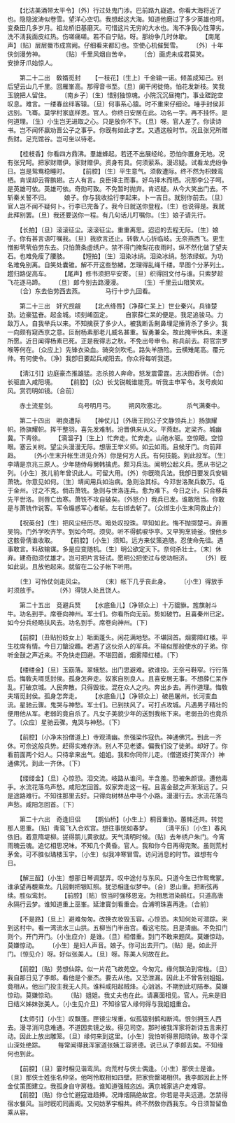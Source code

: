 <!-- { "loadSidebar": true } -->
　　【北沽美酒带太平令】〔外〕行过处鬼门涉。巴前路九嶷遮。你看大海将近了也。隐隐波涛似卷雪。望洋心空切。我想起这大海。知道他磨过了多少英雄也呵。变桑田几多岁月。祖龙桥旧基磨灭。可惜这片无穷的大水也。淘不净我心性薄劣。洗不淸我面皮红热。伤嗟痛嗟。若不自宁贴。呀。那纷争几时休歇。 
　　【南尾声】〔贴〕层层蜃市成宫阙。仔细看来都幻也。空使心机催鬓雪。 
　　〔外〕十年侠剑漫劳神。　　　　〔贴〕千里风烟自苦辛。 
　　〔合〕画虎未成君莫笑。　　　　安排牙爪始惊人。 

　　第二十二出　敎婿觅封 
　　【一枝花】〔生上〕千金输一诺。倾盖成知己。别后望云山几千里。回雁峯高。那得音书至。〔旦〕阑干闲徙倚。怕花发新枝。笑我玉貌把人留住。 
　　〔南乡子〕〔生〕惜别独惊魂。小院沉沉昼掩门。事业蹉跎空叹息。难言。一缕春丝绊客辕。〔旦〕何事系心猿。时不重来仔细论。唾手封侯非远别。飞骞。莫学村家底样恩。官人。你终日安居在此。功名一字。再不挂怀。是何道理。〔生〕小生岂无进取之心。只是放你不下。〔旦〕呀。官人差了。你读诗书。岂不闻怀嬴劝晋公子之事乎。你旣有如此才艺。又遇这般时节。况且张兄所赠赀财。足充馆谷。岂可坐以待老。 

　　【桂枝香】你看四方鼎沸。羣雄蜂起。若还不出展经纶。恐怕你置身无地。况有张兄呵。把家财赠伊。家财赠伊。资身有具。何须萦系。漫迟疑。试看龙虎纷争日。岂是鸳鸯稳睡时。 
　　【前腔】〔生〕平生意气。须敎遭际。终不然为枳棘鸾栖。肯误却云霄鹏翅。古人有言。良臣择主而事。好鸟择木而栖。况那李公子呵。是英雄可依。英雄可依。奇勋可致。不免暂时抛弃。肯迟疑。从今大笑出门去。不斩秦关誓不归。 
　　娘子。你与我收拾行李起来。卜一吉日。就别你前去。〔旦〕官人岂不闻不疑何卜。行李已完备了。我今日就送你登程。〔生〕也说得是。我就此拜别罢。〔旦〕我还要送你一程。有几句话儿叮嘱你。〔生〕娘子请先行。 

　　【长拍】〔旦〕滚滚征尘。滚滚征尘。重重离思。迢迢的去程无际。〔生〕娘子。你有甚言语叮嘱我。〔旦〕我欲言还止。转敎人心折临岐。无奈燕西飞。更生憎影茕茕伯劳东去。只怕萧条虚绣户。禁不得门掩梨花夜雨时。纵不然化做了望夫石。也难免瘦了腰肢。 
　　【短拍】〔生〕泪染冰绡。泪染冰绡。愁浓绿蚁。为功名难免别离。自笑处囊锥。解不开这些愁緖。怎理得乱绳千缕。早图个分茅列土。趱归路促高车。 
　　【尾声】修书须把平安寄。〔旦〕织得回文付与谁。只索梦趁飞花逐马蹄。 
　　〔旦〕郞今别去路漫漫。　　　　〔生〕千里云山阻笑欢。 
　　〔合〕东去伯劳西去燕。　　　　马行十步九回看。 

　　第二十三出　奸宄觊觎 
　　【北点绛唇】〔净薛仁呆上〕世业秦兴。兵锋楚劲。边豪猛奋。起金城。顷刻崤函定。 
　　自家薛仁杲的便是。我足追骏马。力敌万人。自我举兵以来。不知擒获了多少人。被我断舌劓鼻埋足捶背杀了多少。我一向颇有窥西京之意。叵耐杨素那老儿威名甚重。智勇兼全。故此掩甲休兵。未遂所愿。近日闻得杨素已死。正是我得志之秋。不免出号申令。称兵前去。将官宗罗喉等何在。〔众应上〕先锋衣染血。骑突剑吹毛。路失羊肠险。云横雉尾高。覆元帅。有何使令。〔净〕我卽日要起兵咸阳去。你众将每听我道。 

　　【淸江引】边庭豪杰推雄猛。恣杀掠人奔命。怒发震雷霆。志决图呑倂。〔合〕长驱直入咸阳境。 
　　【前腔】〔众〕长戈锐戟谁能竞。听我主申军令。发号疾如风。赏罚明如镜。〔合前〕 

　　赤土流星剑。　　　　乌号明月弓。 
　　朔风吹塞北。　　　　杀气满秦中。 

　　第二十四出　明良遭际 
　　【神仗儿】〔外唐王同公子文静领兵上〕扬旗耀帜。扬旗耀帜。挥干整羽。喜先发难制。汾晋俱来从义。平燕赵。定梁齐。城幽冀。下靑徐。 
　　【滴溜子】〔生上〕忙奔走。忙奔走。山驰水驱。空惊眼。空惊眼。塞云关树。望尘头漫漫无际。想唐王举义师。如云如雨。且候牙门。向前拜趋。 
　　〔外小生末升帐生进见介外〕你是何方人氏。有何技能。到此投军。〔生〕李靖是京兆三原人。少年随侍母舅韩擒虎。颇习兵法。闻明公起义兵。愿从书记之列。〔小生〕孩儿前年曾识此人。可留大用。〔外〕你旣晓兵法。我卽日要发兵安辑萧铣。你意见如何。〔生〕靖闻用兵如治病。急则治其标。今邓世洛聚兵数万。屯于金州。讨之不克。倘击萧铣。急则与世洛连兵。愈为难下。今日之计。只合移兵先平世洛。则唇亡齿寒。萧铣不攻自破矣。〔外怒介〕我兵已发。谁敢阻当。你敢是与萧铣作说客。军令煽惑军心者斩。左右绑去斩了。〔众绑生小生末同救止介〕 

　　【祝英台】〔生〕把风尘经历尽。暗处叹投珠。早知如此。悔不抛掷楚弓。弃置吴钩。门外学吹齐竽。到如今呵。须臾。听不得鹤唳华亭。又早狗烹锜釜。恨他乡这骸骨倩谁收取。 
　　【前腔】〔小生〕须知。远方来仗策追随。忍使命先徂。遇事敢言。料敌输谋。多是应变随机。〔生〕明公欲定天下。奈何杀壮士。〔末〕休弃。建奇勋须仗雄才。岂可把片言轻试。愿明公把使过与使功相济。 
　　〔外〕旣如此说。且放他起来。就留在二公子帐下听用。 

　　〔生〕可怜仗剑走风尘。　　　　〔末〕帐下几乎丧此身。 
　　〔小生〕得放手时须放手。　　　　〔外〕得饶人处且饶人。 

　　第二十五出　竞避兵燹 
　　【水底鱼儿】〔净领众上〕十万貔貅。旌旗射斗牛。功名到手。席卷向神州。军士们。你看所向无前。势如破竹。且喜秦州已定。如今分兵经略扶风去。功名到手。席卷向神州。〔下〕 

　　【前腔】〔丑贴扮妓女上〕垢面蓬头。闲花满地愁。不堪回首。烟雾障红楼。平生枕席有情。今日刀鎗没趣。若遇了这伙杀人的军兵。不输似那般使水的子弟。你听金鼓之声近来。不免快走回避。不堪回首。烟雾障红楼。〔下〕 

　　【缕缕金】〔旦〕玉筯落。翠蛾愁。出门思避难。欲谁投。无奈弓鞋窄。行行落后。悔敎夫壻觅封侯。孤身怎奔走。奴家自别良人。且喜安居无事。不想薛仁呆作乱。打破京城。人民奔散。只得毁妆。混在众人之内。奔出乡去。再作道理。悔敎夫壻觅封侯。孤身怎奔走。 
　　【水底鱼儿】〔净领众上〕破邑屠州。长河变血流。星驰云骤。鬼哭与神愁。军士们。已到扶风了。可打点攻城。凡遇男子精壮的便用他从军。老弱的竟自杀了。凡女子美貌少年的送到我帐下来。老弱丑的也竟杀了。〔众应〕星驰云骤。鬼哭与神愁。〔下〕 

　　【前腔】〔小净末扮僧道上〕寺观淸幽。奈强梁作寇仇。神通佛咒。到此一齐休。可奈这般兵势。赶得实难存济。别人不见老婆。偏我们没了徒弟。却好了。你看前面两个妇人。只待拿来出气。姐姐。我和你同伴儿走。〔僧道妓打笑诨介〕神通佛咒。到此一齐休。〔下〕 

　　【缕缕金】〔旦〕心惊恐。泪交流。岐路从谁问。半含羞。恐被朱颜误。遭他毒手。水流花落鸟声愁。咸阳怎回首。奴家奔走这一程。且喜金鼓之声渐渐远了。只是途路难行。不知往那里去好。只得向树林丛中寻个小路。漫漫行去。水流花落鸟声愁。咸阳怎回首。〔下〕 


　　第二十六出　奇逢旧侣 
　　【鹊仙桥】〔小生上〕桐音重协。蕙帏还共。转觉那人恩重。〔贴〕靑鸾飞入合欢宫。想往事恍如春梦。 
　　〔淸平乐〕〔小生〕春风依旧。着意隋堤柳。搓得鹅儿黄欲就。天气淸明时候。〔贴〕去年绣户朱门。今宵雨魄云魂。追忆相思况味。不知几个黄昏。官人。我和你今日再得完聚。虽则荒村茅舍。可不胜似璚楼玉宇。〔小生〕似我冲寒冒雪。访问消息的时节。谁想有今日。 

　　【解三酲】〔小生〕想那日琴调瑟弄。叹中途付与东风。只道今生已作鸳鸯冢。谁承望再覩乘龙。几回剩把银缸照。犹恐相逢似梦中。〔合〕恩山重。把断弦再续。胜似鸾封。 
　　【前腔】〔贴〕恨当时强移恩宠。为相思泪染鹃红。只道高唐永隔行云梦。谁知道重上巫峯。延津寳剑看重会。合浦明珠喜再逢。〔合前〕 

　　【不是路】〔旦上〕避难匆匆。改换衣妆毁玉容。心惊恐。未知何处可潜踪。来到这村中。看一湾流水三山拱。五柳当门半亩宫。看这宅院。且是淸幽。不免扣门则个。开门开门。〔小生应介〕是谁。〔旦〕相借重。到门不敢来题凤。莫嫌惊动。莫嫌惊动。 
　　〔小生〕是妇人声音。娘子。你可出去开门。〔贴〕是。如此开门。〔惊见介〕呀。好似张美人。〔旦〕呀。陈美人何故在此。 

　　【前腔】〔贴〕劳想仙踪。似一片花飞故苑空。今匆宂。缘何飘泊到帘栊。〔旦〕我自那日见了李郞。看他是个豪杰。要去从他。又恐泄漏。因此上不曾吿别姐姐。竟相从。他出门投主我无人共。谁料咸阳起贼烽。心汹汹。不期到此叨陪奉。莫嫌惊动。莫嫌惊动。 
　　〔贴〕姐姐。我丈夫也在此。请裏面相见。官人。元来是旧日结义姊妹张美人。〔小生见介旦〕不知徐官人缘何得与我姐姐重合。 

　　【太师引】〔小生〕叹飘蓬。匣镜尘埃重。似孤猿别鹤和断鸿。恨剑拥玉人西去。漫寻消问息难通。不道因卖镜之故。得见司空。那时被我浑家将新诗五言来打动。因此上放出雕笼。〔旦〕缘何来到这里。〔小生〕我怕听得景阳晓钟。故寻个深山深处绝踪。 
　　每常闻得我浑家道张姨工容贤德。说已从了李郞去矣。不知缘何也到此。 

　　【前腔】〔旦〕霎时相见谐鸾凤。向荒村与侠士偶逢。〔小生〕那侠士是谁。〔旦〕那侠士姓张名仲坚。他呵怜取相如四壁。把家赀罄竭相供。我李郞因此上怀金仗策图建立。我孤身自守房栊。谁知道强贼恣凶。满京城家逃户走难容。 
　　【前腔】〔贴〕你仓忙避寇谁趋捧。况烽烟隔绝故宫。你若是寻夫远道。怎禁得宿水餐风。当时旣叨同画阁。又何妨茅宇相共。终不然敎你西我东。今日须暂留鱼乘从容。 
